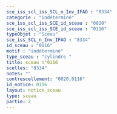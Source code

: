 ```yaml
---
sce_iss_scl_iss_SCL_n_Inv_IFAO : "8334"
categorie : "indéterminé"
sce_iss_scl_iss_SCE_id_sceau : "0020"
sce_iss_scl_iss_SCE_id_sceau : "0116"
typeObjet : "Sceau"
sce_iss_SCL_n_Inv_IFAO : "8334"
id_sceau : "0116"
motif : "indéterminé"
type_sceau : "cylindre "
title: sceau n°0116
scelles: "8334"
notes: ""
contrescellement: "0020,0116"
id_notice: 0116
layout: notice_sceau
type: sceau
partie: 2
---
```


